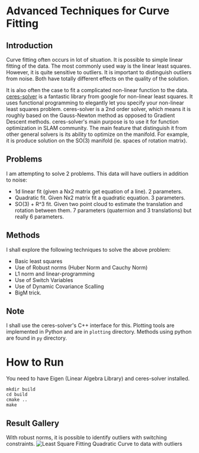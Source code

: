 # Advanced Techniques for Curve Fitting


## Introduction
Curve fitting often occurs in lot of situation. It is possible to simple
linear fitting of the data. The most commonly used way is the linear least squares.
However, it is quite sensitive to outliers. It is important to distinguish
outliers from noise. Both have totally different effects on the quality of the solution.

It is also often the case to fit a complicated non-linear function to the data.
[ceres-solver](http://ceres-solver.org/index.html) is a fantastic library from
google for non-linear least squares. It uses functional programming to elegantly
let you specify your non-linear least squares problem. ceres-solver is a
2nd order solver, which means it is roughly based on the Gauss-Newton method
as opposed to Gradient Descent methods. ceres-solver's main purpose is to
use it for function optimization in SLAM community. The main feature that
distinguish it from other general solvers is its ability to optimize on the
manifold. For example, it is produce solution on the SO(3) manifold (ie.
  spaces of rotation matrix).


## Problems
I am attempting to solve 2 problems. This data will have outliers in addition to noise:
- 1d linear fit (given a Nx2 matrix get equation of a line). 2 parameters.
- Quadratic fit. Given Nx2 matrix fit a quadratic equation. 3 parameters.
- SO(3) + R^3 fit. Given two point cloud to estimate the translation and rotation between them.
  7 parameters (quaternion and 3 translations) but really 6 parameters. 

## Methods
I shall explore the following techniques to solve the above problem:
- Basic least squares
- Use of Robust norms (Huber Norm and Cauchy Norm)
- L1 norm and linear-programming
- Use of Switch Variables
- Use of Dynamic Covariance Scalling
- BigM trick.


## Note
I shall use the ceres-solver's C++ interface for this. Plotting tools are implemented
in Python and are in `plotting` directory. Methods using python are found in `py` directory.


# How to Run
You need to have Eigen (Linear Algebra Library) and ceres-solver installed.

```
mkdir build
cd build
cmake ..
make
```

## Result Gallery
With robust norms, it is possible to identify outliers with switching constraints.
![Least Square Fitting Quadratic Curve to data with outliers](plotting/file.gif)
